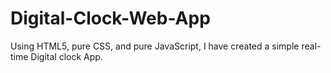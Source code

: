 # Digital-Clock-Web-App
Using HTML5, pure CSS, and pure JavaScript, I have created a simple real-time Digital clock App.

